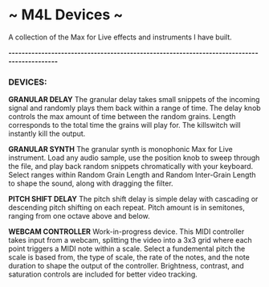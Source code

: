 # ~ M4L Devices ~

A collection of the Max for Live effects and instruments I have built.

**-------------------------------------------------------------------------------------------**

### DEVICES:
**GRANULAR DELAY**
The granular delay takes small snippets of the incoming signal and randomly plays them back within a range of time. The delay knob controls the max amount of time between the random grains. Length corresponds to the total time the grains will play for. The killswitch will instantly kill the output.

**GRANULAR SYNTH**
The granular synth is monophonic Max for Live instrument. Load any audio sample, use the position knob to sweep through the file, and play back random snippets chromatically with your keyboard. Select ranges within Random Grain Length and Random Inter-Grain Length to shape the sound, along with dragging the filter.

**PITCH SHIFT DELAY**
The pitch shift delay is simple delay with cascading or descending pitch shifting on each repeat. Pitch amount is in semitones, ranging from one octave above and below.

**WEBCAM CONTROLLER**
Work-in-progress device. This MIDI controller takes input from a webcam, splitting the video into a 3x3 grid where each point triggers a MIDI note within a scale. Select a fundemental pitch the scale is based from, the type of scale, the rate of the notes, and the note duration to shape the output of the controller. Brightness, contrast, and saturation controls are included for better video tracking.
